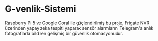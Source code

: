 # G-venlik-Sistemi
Raspberry Pi 5 ve Google Coral ile güçlendirilmiş bu proje, Frigate NVR üzerinden yapay zeka tespiti yaparak sensör alarmlarını Telegram'a anlık fotoğraflarla bildiren gelişmiş bir güvenlik otomasyonudur.

